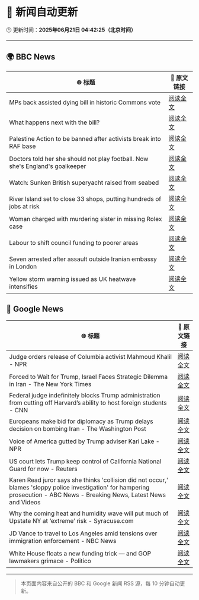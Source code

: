 # 🧠 新闻自动更新

🕒 更新时间：**2025年06月21日 04:42:25（北京时间）**

---

## 🌍 BBC News

| 🌐 标题 | 🔗 原文链接 |
|--------|-------------|
| MPs back assisted dying bill in historic Commons vote | [阅读全文](https://www.bbc.com/news/articles/cgeqj1egxvyo) |
| What happens next with the bill? | [阅读全文](https://www.bbc.com/news/articles/c8rpdxz11d8o) |
| Palestine Action to be banned after activists break into RAF base | [阅读全文](https://www.bbc.com/news/articles/cn81g4e0nlyo) |
| Doctors told her she should not play football. Now she's England's goalkeeper | [阅读全文](https://www.bbc.com/sport/football/articles/c8073xpxld1o) |
| Watch: Sunken British superyacht raised from seabed | [阅读全文](https://www.bbc.com/news/videos/c74zl9eleezo) |
| River Island set to close 33 shops, putting hundreds of jobs at risk | [阅读全文](https://www.bbc.com/news/articles/cr4wlw0w31ko) |
| Woman charged with murdering sister in missing Rolex case | [阅读全文](https://www.bbc.com/news/articles/cy5wl3ddek7o) |
| Labour to shift council funding to poorer areas | [阅读全文](https://www.bbc.com/news/articles/cgq7yvy1ke9o) |
| Seven arrested after assault outside Iranian embassy in London | [阅读全文](https://www.bbc.com/news/articles/c5y2r27jn24o) |
| Yellow storm warning issued as UK heatwave intensifies | [阅读全文](https://www.bbc.com/news/articles/cg5z78nyglpo) |

## 📰 Google News

| 🌐 标题 | 🔗 原文链接 |
|--------|-------------|
| Judge orders release of Columbia activist Mahmoud Khalil - NPR | [阅读全文](https://news.google.com/rss/articles/CBMiowFBVV95cUxNREJYNWFkazhuMkZIbXlpeVRaMHB6VE9sRndrYzBUelc1T1p1TThBRXBpaXB2Nmd3X2JoLWxzbmI4NjZNZUNhUF9CREVpMGtuY3RPbkowSExxM3o5SWthTkRyV3FfX2s0Q2lSVzA1cFBpUzZaTlpFTmszaWg1Z0pNckJLZEVKYmpiaWl0MnVERnJCWXNJRVp5RlhhNHNHWFA3T2VN?oc=5) |
| Forced to Wait for Trump, Israel Faces Strategic Dilemma in Iran - The New York Times | [阅读全文](https://news.google.com/rss/articles/CBMif0FVX3lxTE5PbHN4WmppYkM0LS1keWtHWkNJWV9NbGxRbmJuRXp4REhEN0lFai1YcENWT092eFdseDZINnpiQ0hwd2FBcXQtWkthZnRpT2c2WGRhaUF6eUF1N19oUWdtY2pXREJCVUFpZURERGJXdlZubkhaYXhwT0g0dUlJWHc?oc=5) |
| Federal judge indefinitely blocks Trump administration from cutting off Harvard’s ability to host foreign students - CNN | [阅读全文](https://news.google.com/rss/articles/CBMie0FVX3lxTE4wVE8wWVgzU0cyNmpwdWNBVUMtbzF6VkotLXZ1RDA4ZDlPUVJBZFdsVHNmckhUZkZPTk9QY09fRXBaSG9sVGpaUWZBdVNJZ0xvMzRobk1UNWpxay16T2hwN2ZoMnAzR0RkMW1BdFVCQWwzWlkteVNlUVc3MNIBgAFBVV95cUxPZ0d0M19hQnVlTi13TlpGVmtzeXBxU3VxbjcwZGY5cUNzNUgzVlg4Wmo4S1NlcWpESFVVMHJIajV0VUlrbWJSeHFLZmgxSjBuRTBLdXhRQjBfVm5ISFB4UU1xd2pYWUpyT1d6cnVmQjVxMk8ybEpCRC1PZGxuWlRQNw?oc=5) |
| Europeans make bid for diplomacy as Trump delays decision on bombing Iran - The Washington Post | [阅读全文](https://news.google.com/rss/articles/CBMijgFBVV95cUxOelEwVzVPeFhWcThxWUlpQjRtX3N0MnlPTjVBc3RNaWd5T3hiWGxfdHg5NlRlOEFKTXRGeHZiT0RWZmxWcDkyRk1QSmNwbzNPUnk2a2tuaGpmM0t3ei1NNG11U3FnbFJ4RzdpMzg0UXg0X0R3Wmk5NDBwY3hZbTJMWmhPOFlCZzFkWE5vVmVn?oc=5) |
| Voice of America gutted by Trump adviser Kari Lake - NPR | [阅读全文](https://news.google.com/rss/articles/CBMikgFBVV95cUxPQWt1R29weVFMdWZrblMxVktZbUZKcWtiNDMxR25sQTJYRm5uSHhtUS1abHRZRC1LX1Q0MzBQYlNlT3UwRkRYYjJlbEFLMEFwYXVoSnJHczV4OUN6azQ4Ym5hcmRZZFNrSXRZUV9UNzA2SEhHb0hBS3FxQTRGVlBEX0R0WEgwbkgwcWsybnZobmgtdw?oc=5) |
| US court lets Trump keep control of California National Guard for now - Reuters | [阅读全文](https://news.google.com/rss/articles/CBMirgFBVV95cUxNWHVIWVFXOW9RVVp5VXNWck9ZMzhncXlpTTIwX3N0ZkhGaV9nU3Q0Zy02YzZlWnlPcTZqelJrS3pfSzZUSHlDOUhoVjlpRmo3N1h0c2gwdzhPd2doRXQ0ZEUtc2JJellGZ1RvaUh6UXBFaGdobk0ydG1LdUthOEdmVV9tRlM2QjRPZTE4SmJUQV9ROFFNblE5YzNCMWpTYU5jclJOUjR4dm5KNElxZ2c?oc=5) |
| Karen Read juror says she thinks 'collision did not occur,' blames 'sloppy police investigation' for hampering prosecution - ABC News - Breaking News, Latest News and Videos | [阅读全文](https://news.google.com/rss/articles/CBMinwFBVV95cUxONWszN3J0RFZQYmI1RjZaVnFjLTh0VlNnM2N5UGluMXR2RThsRFdBQThZX0Y1YUF0cVhuR1dkdHRrNkYwZlJrTEphRE11Y3p4OU5aSWFGVnVkaUltNThzMVNQWnZoanBPd3RCX24xclNlYXFlQ29aUm5ia2ktUTg5TFJSMmpWSGpPOWZEX0o0VFZEdlMtcjVuckFXOTEyWDTSAaQBQVVfeXFMTXRkQWhVQUFlNEtGc2h4QUp3MmpXTnlBbmZEaDZLaTNjcG1VaHFHTWstYVBGQkJicVlaQWFvZExtVmxPSWNZZTF4aTFqRTF1VkxSR3dJY3R3NlZfTmFUY29HckhSNW9IaDBjVWtRbklvX1h3VGFNbW9VTEliTFlKd0l2U1hTb3JmMnM0ME1mTWhVS1hwdjlXVDJ3aExRdFdBWXBuMXY?oc=5) |
| Why the coming heat and humidity wave will put much of Upstate NY at ‘extreme’ risk - Syracuse.com | [阅读全文](https://news.google.com/rss/articles/CBMixgFBVV95cUxQRHJuQW5xNnVkeVNDMWFuMU9XWDdxN3NHRThQczEteE56V2NPTXR0Y1RIVEp5NUZybXREUlplTFd5QUtSMEw0dGZ3V2Q2ZGtQY1hQVDgyQkxDUW5kdGVwT3RCbjVxT2FpM3owMTNNQjZoYmtibkc1OE5wYW55aUNBY2E3YVIydE9vUHozYl9ZVlJFRGNfdnE3b0puc1Vkb29XeHM3M2pma0VZZlNYeHR4RXN5cjAyQmhxZGtmWElKek55dVhhdGc?oc=5) |
| JD Vance to travel to Los Angeles amid tensions over immigration enforcement - NBC News | [阅读全文](https://news.google.com/rss/articles/CBMigwFBVV95cUxOVGJrNmFRRm9yT2FKOW5FaDNCUndkWl9uRVhZbXcyb2VwQzRRcHFWZk9jWjRqOGhLNzBETlBzUW5MQ0FaNUVrQW1hNWlBNmhTUkhqMllPUWNraWZKNTBDdUtLdXhDS1pNY25BbzhQZzVYTTk0RkQwcVBMS1o1THBZN2hlY9IBVkFVX3lxTE5LbEJkc3pPOG1iQXd2QmR5bUZSYW1iQlA2RTAtMGJQZDVqVU9iaXdsaGNvMDk0bi1kUW5nOE9WSjlvaV9rdDhjVUloSEVWRmxjbEhXX3p3?oc=5) |
| White House floats a new funding trick — and GOP lawmakers grimace - Politico | [阅读全文](https://news.google.com/rss/articles/CBMimgFBVV95cUxNSHYtN2x5R3VwbXhFQlF4cmhzcUhSeHNHNjNQRzByX0IyX215UlRkVzNmYllVQ09kYUtZeW9SaFA0aUFMVHRBall3NUM4MWdBVnRpSXd6bHdEaWhFejdNbFllNDN3QjhFaF93LU5ITWxlMUlRWFE3am8xU3dGUFZWaExxR19PRjRiZG9VNlNCMVRUSUZUbUluWWNB?oc=5) |

---
> 本页面内容来自公开的 BBC 和 Google 新闻 RSS 源，每 10 分钟自动更新。